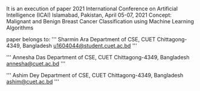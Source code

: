 It is an execution of paper 
2021 International Conference on
Artificial Intelligence (ICAI)
Islamabad, Pakistan, April 05-07, 2021
Concept: Malignant and Benign Breast Cancer Classification using Machine Learning Algorithms

paper belongs to:
'''
Sharmin Ara
Department of CSE, CUET
Chittagong-4349, Bangladesh
u1604044@student.cuet.ac.bd '''

'''
Annesha Das
Department of CSE, CUET
Chittagong-4349, Bangladesh
annesha@cuet.ac.bd ''' 

'''
Ashim Dey
Department of CSE, CUET
Chittagong-4349, Bangladesh
ashim@cuet.ac.bd '''
